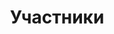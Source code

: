 ---
title: Участники
layout: category
category: "participants"
permalink: /ru/category/participants
lang: ru
---